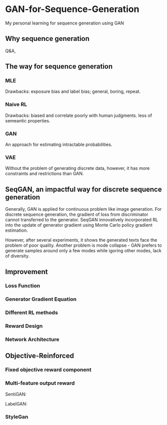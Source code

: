 # GAN-for-Sequence-Generation
My personal learning for sequence generation using GAN

## Why sequence generation
Q&A, 

## The way for sequence generation
### MLE
Drawbacks: exposure bias and label bias; general, boring, repeat.
### Naive RL
Drawbacks: biased and correlate poorly with human judgments. less of semeantic properties.
### GAN
An approach for estimating intractable probabilities.
### VAE
Without the problem of generating discrete data, however, it has more constraints and restrictions than GAN.

## SeqGAN, an impactful way for discrete sequence generation
Generally, GAN is applied for continuous problem like image generation. For discrete sequence generation, the gradient of loss from discriminator cannot transferred to the generator. SeqGAN innovatively incorporated RL into the update of generator gradient using Monte Carlo policy gradient estimation. 

However, after several experiments, it shows the generated texts face the problem of poor quality. Another problem is mode collapse - GAN prefers to generate samples around only a few modes while igoring other modes, lack of diversity.  

## Improvement 
### Loss Function
### Generator Gradient Equation
### Different RL methods
### Reward Design
### Network Architecture

## Objective-Reinforced
### Fixed objective reward component
### Multi-feature output reward
SentiGAN:

LabelGAN:

### StyleGan
